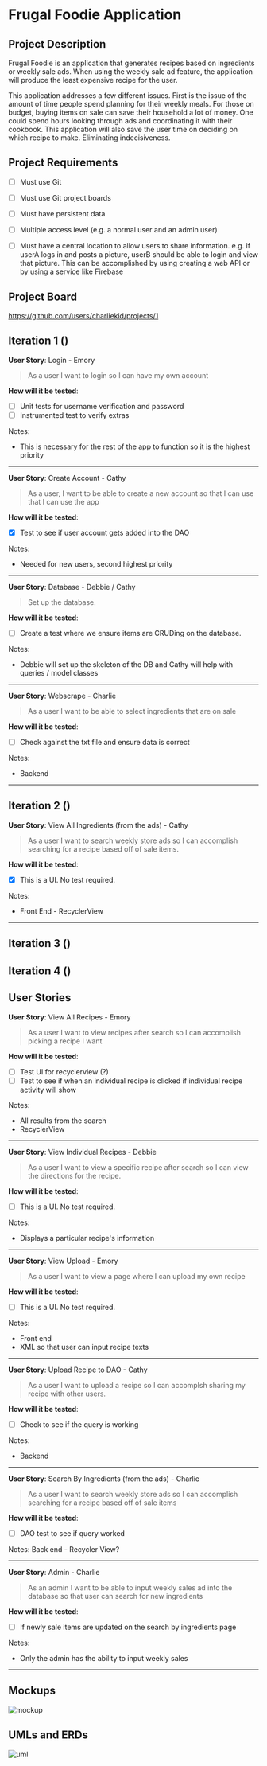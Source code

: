 # Frugal Foodie Application


## Project Description

Frugal Foodie is an application that generates recipes based on ingredients or weekly sale ads. 
When using the weekly sale ad feature, the application will produce the least expensive recipe for the user. 

This application addresses a few different issues. First is the issue of the amount of time people 
spend planning for their weekly meals. For those on budget, buying items on sale can save their 
household a lot of money. One could spend hours looking through ads and coordinating it with their 
cookbook. This application will also save the user time on deciding on which recipe to make. 
Eliminating indecisiveness.  

## Project Requirements

- [ ] Must use Git
- [ ] Must use Git project boards
- [ ] Must have persistent data

- [ ] Multiple access level (e.g. a normal user and an admin user)
- [ ] Must have a central location to allow users to share information. e.g. if userA logs in and posts a picture, userB should be able to login and view that picture. This can be accomplished by using creating a web API or by using a service like Firebase


## Project Board
https://github.com/users/charliekid/projects/1 

## Iteration 1 ()

**User Story**: Login - Emory
> As a user I want to login so I can have my own account

**How will it be tested**:
- [ ] Unit tests for username verification and password
- [ ] Instrumented test to verify extras

Notes: 
- This is necessary for the rest of the app to function so it is the highest priority

***

**User Story**: Create Account - Cathy 
> As a user, I want to be able to create a new account so that I can use that I can use the app

**How will it be tested**:
- [x] Test to see if user account gets added into the DAO

Notes: 
- Needed for new users, second highest priority 

***

**User Story**: Database - Debbie / Cathy 
> Set up the database.

**How will it be tested**:
- [ ] Create a test where we ensure items are CRUDing on the database. 

Notes: 
- Debbie will set up the skeleton of the DB and Cathy will help with queries / model classes
***

**User Story**: Webscrape - Charlie
> As a user I want to be able to select ingredients that are on sale

**How will it be tested**:
- [ ] Check against the txt file and ensure data is correct

Notes: 
- Backend
***
## Iteration 2 ()

**User Story**: View All Ingredients (from the ads) - Cathy
> As a user I want to search weekly store ads so I can accomplish searching for a recipe based off of sale items.

**How will it be tested**:
- [x] This is a UI. No test required.

Notes: 
- Front End - RecyclerView
***

## Iteration 3 ()

## Iteration 4 ()

## User Stories


**User Story**: View All Recipes - Emory
> As a user I want to view recipes after search so I can accomplish picking a recipe I want

**How will it be tested**:
- [ ] Test UI for recyclerview (?)
- [ ] Test to see if when an individual recipe is clicked if individual recipe activity will show

Notes: 
- All results from the search
- RecyclerView
***

**User Story**: View Individual Recipes - Debbie
> As a user I want to view a specific recipe after search so I can view the directions for the recipe.

**How will it be tested**:
- [ ] This is a UI. No test required.

Notes: 
- Displays a particular recipe's information
***

**User Story**: View Upload - Emory
> As a user I want to view a page where I can upload my own recipe

**How will it be tested**:
- [ ] This is a UI. No test required.

Notes: 
- Front end
- XML so that user can input recipe texts
***

**User Story**: Upload Recipe to DAO - Cathy
> As a user I want to upload a recipe so I can accomplsh sharing my recipe with other users.

**How will it be tested**:
- [ ] Check to see if the query is working

Notes: 
- Backend
***

**User Story**: Search By Ingredients (from the ads) - Charlie
> As a user I want to search weekly store ads so I can accomplish searching for a recipe based off of sale items

**How will it be tested**:
- [ ] DAO test to see if query worked

Notes: Back end - Recycler View?
***

**User Story**: Admin - Charlie
> As an admin I want to be able to input weekly sales ad into the database so that user can search for new ingredients 

**How will it be tested**:
- [ ] If newly sale items are updated on the search by ingredients page

Notes: 
- Only the admin has the ability to input weekly sales
***

## Mockups
![mockup](/img/frugalfoodmockup.PNG)

## UMLs and ERDs
![uml](/img/umlerd.PNG)
